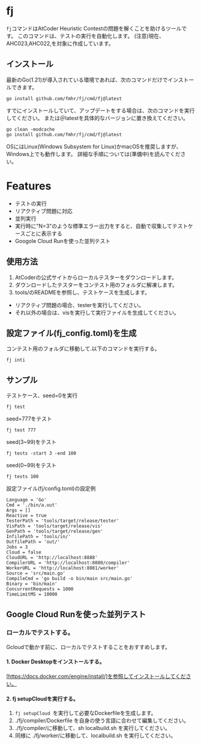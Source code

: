 # fj
```fj```コマンドはAtCoder Heuristic Contestの問題を解くことを助けるツールです。 このコマンドは、テストの実行を自動化します。
(注意)現在、AHC023,AHC022,を対象に作成しています。
## インストール
最新のGo(1.21)が導入されている環境であれば、次のコマンドだけでインストールできます。
```
go install github.com/fmhr/fj/cmd/fj@latest
```
すでにインストールしていて、アップデートをする場合は、次のコマンドを実行してください。
または＠latestを具体的なバージョンに置き換えてください。
```
go clean -modcache
go install github.com/fmhr/fj/cmd/fj@latest
```
OSにはLinux(Windows Subsystem for Linux)かmacOSを推奨しますが、Windows上でも動作します。
詳細な手順については(準備中)を読んでください。

# Features
- テストの実行
- リアクティブ問題に対応
- 並列実行
- 実行時に"N=3"のような標準エラー出力をすると、自動で収集してテストケースごとに表示する
- Googole Cloud Runを使った並列テスト


## 使用方法
1. AtCoderの公式サイトからローカルテスターをダウンロードします。
2. ダウンロードしたテスターをコンテスト用のフォルダに解凍します。
3. tools/のREADMEを参照し、テストケースを生成します。
  - リアクティブ問題の場合、testerを実行してください。
  - それ以外の場合は、visを実行して実行ファイルを生成してください。

## 設定ファイル(fj_config.toml)を生成
コンテスト用のフォルダに移動して.以下のコマンドを実行する。
```
fj inti
```

## サンプル 

テストケース、seed=0を実行
```
fj test
```
seed=777をテスト
```
fj test 777
```
seed(3~99)をテスト
```
fj tests -start 3 -end 100
```
seed(0~99)をテスト
```
fj tests 100
```


設定ファイル(fj/config.toml)の設定例
```
Language = 'Go'
Cmd = './bin/a.out'
Args = []
Reactive = true
TesterPath = 'tools/target/release/tester'
VisPath = 'tools/target/release/vis'
GenPath = 'tools/target/release/gen'
InfilePath = 'tools/in/'
OutfilePath = 'out/'
Jobs = 3
Cloud = false
CloudURL = 'http://localhost:8888'
CompilerURL = 'http://localhost:8080/compiler'
WorkerURL = 'http://localhost:8081/worker'
Source = 'src/main.go'
CompileCmd = 'go build -o bin/main src/main.go'
Binary = 'bin/main'
ConcurrentRequests = 1000
TimeLimitMS = 10000

```
## Google Cloud Runを使った並列テスト

### ローカルでテストする。
Gcloudで動かす前に、ローカルでテストすることをおすすめします。
#### 1. Docker Desktopをインストールする。
[https://docs.docker.com/engine/install/]を参照してインストールしてください。
#### 2. fj setupCloudを実行する。
1. ```fj setupCloud ```を実行して必要なDockerfileを生成します。
2. ./fj/compiler/Dockerfile を自身の使う言語に合わせて編集してください。
3. ./fj/compiler/に移動して、sh localbuild.sh を実行してください。
4. 同様に ./fj/worker/に移動して、localbuild.sh を実行してください。

